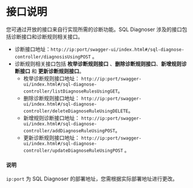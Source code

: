 # 接口说明

您可通过开放的接口来自行实现所需的诊断功能。SQL Diagnoser 涉及的接口包括诊断接口和诊断规则相关接口。

* 诊断接口地址：`http://ip:port/swagger-ui/index.html#/sql-diagnose-controller/diagnosisUsingPOST` 。
* 诊断规则相关接口包括 **枚举诊断规则接口** 、**删除诊断规则接口**、**新增规则诊断接口** 和 **更新诊断规则接口**。
   * 枚举诊断规则接口地址： `http://ip:port/swagger-ui/index.html#/sql-diagnose-controller/listDiagnoseRulesUsingGET`。
   * 删除诊断规则接口地址： `http://ip:port/swagger-ui/index.html#/sql-diagnose-controller/deleteDiagnoseRuleUsingDELETE`。
   * 新增规则诊断接口地址： `http://ip:port/swagger-ui/index.html#/sql-diagnose-controller/addDiagnoseRuleUsingPOST`。
   * 更新诊断规则接口地址： `http://ip:port/swagger-ui/index.html#/sql-diagnose-controller/updateDiagnoseRuleUsingPOST` 。

<main id="notice" type='explain'>
  <h4>说明</h4>
  <p><code>ip:port</code> 为 SQL Diagnoser 的部署地址，您需根据实际部署地址进行更改。</p>
</main>
